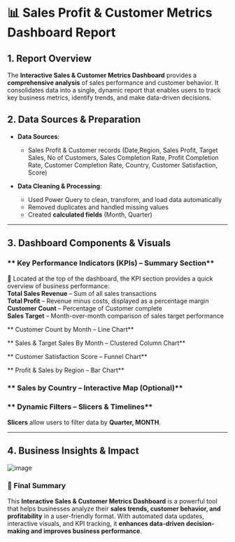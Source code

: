 
# **📊 Sales Profit & Customer Metrics Dashboard Report**  

## **1️. Report Overview**  
The **Interactive Sales & Customer Metrics Dashboard** provides a **comprehensive analysis** of sales performance and customer behavior. It consolidates data into a single, dynamic report that enables users to track key business metrics, identify trends, and make data-driven decisions.  

## **2️. Data Sources & Preparation**  
- **Data Sources**:  
  - Sales Profit & Customer records (Date,Region,	Sales	Profit,	Target Sales,	No of Customers,	Sales Completion Rate,	Profit Completion Rate,	Customer Completion Rate,	Country,	Customer Satisfaction,	Score)  

- **Data Cleaning & Processing**:
  - Used Power Query to clean, transform, and load data automatically
  - Removed duplicates and handled missing values
  - Created **calculated fields** (Month, Quarter)  

---

## **3️. Dashboard Components & Visuals**  

### ** Key Performance Indicators (KPIs) – Summary Section**  
📌 Located at the top of the dashboard, the KPI section provides a quick overview of business performance:  
**Total Sales Revenue** – Sum of all sales transactions  
**Total Profit** – Revenue minus costs, displayed as a percentage margin  
**Customer Count** – Percentage of Customer complete  
**Sales Target** – Month-over-month comparison of sales target performance  

** Customer Count by Month – Line Chart**  
 

** Sales & Target Sales By Month – Clustered Column Chart**  

** Customer Satisfaction Score – Funnel Chart**  

** Profit & Sales by Region – Bar Chart**  




### ** Sales by Country – Interactive Map (Optional)**  

### ** Dynamic Filters – Slicers & Timelines**  
 **Slicers** allow users to filter data by **Quarter, MONTH**.  

---

## **4️. Business Insights & Impact**  

![image](https://github.com/user-attachments/assets/490539b7-2bcc-48cc-aefa-522b564a6a6a)






### **📌 Final Summary**  
This **Interactive Sales & Customer Metrics Dashboard** is a powerful tool that helps businesses analyze their **sales trends, customer behavior, and profitability** in a user-friendly format. With automated data updates, interactive visuals, and KPI tracking, it **enhances data-driven decision-making and improves business performance**.  

